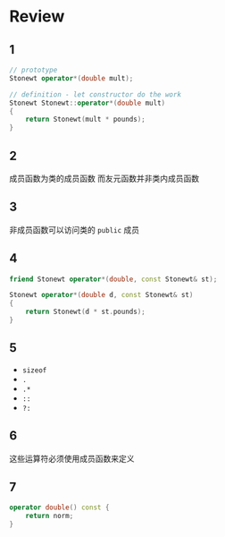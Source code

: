 <!--
 * @Author       : Lai Li
 * @E-mail       : laili_sclead@126.com
 * @Department   : Image Algorithm Department
 * @Date         : 2022-04-02 23:55:24
 * @LastEditors  : Lai Li
 * @LastEditTime : 2022-04-03 00:21:05
 * @FilePath     : review.md
 * @Description  :
 * Copyright (c) 2022 Chengdu Lead Science&Technology Co.,Ltd.,
 * All Rights Reserved.
-->

# Review

## 1

```cpp
// prototype
Stonewt operator*(double mult);

// definition - let constructor do the work
Stonewt Stonewt::operator*(double mult)
{
    return Stonewt(mult * pounds);
}
```

## 2

成员函数为类的成员函数
而友元函数并非类内成员函数

## 3

非成员函数可以访问类的 `public` 成员

## 4

```cpp
friend Stonewt operator*(double, const Stonewt& st);

Stonewt operator*(double d, const Stonewt& st)
{
    return Stonewt(d * st.pounds);
}

```

## 5

- `sizeof`
- `.`
- `.*`
- `::`
- `?:`


## 6

这些运算符必须使用成员函数来定义

## 7

```cpp
operator double() const {
    return norm;
}
```